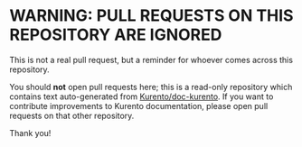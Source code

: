 # WARNING: PULL REQUESTS ON THIS REPOSITORY ARE IGNORED

This is not a real pull request, but a reminder for whoever comes across this repository.

You should **not** open pull requests here; this is a read-only repository which contains text auto-generated from [Kurento/doc-kurento](https://github.com/Kurento/doc-kurento). If you want to contribute improvements to Kurento documentation, please open pull requests on that other repository.

Thank you!
